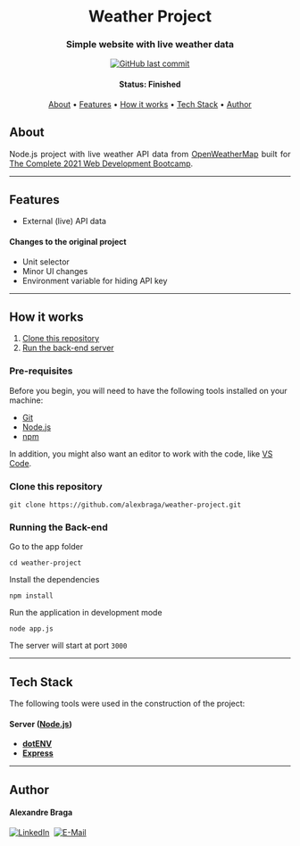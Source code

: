 <h1 align="center">Weather Project</h1>

<h3 align="center">
    Simple website with live weather data
</h3>

<p align="center">
  <a href="https://github.com/alexbraga/weather-project/commits/master"><img alt="GitHub last commit" src="https://img.shields.io/github/last-commit/alexbraga/weather-project"></a>
</p>

<h4 align="center">
	 Status: Finished
</h4>

<p align="center">
 <a href="#about">About</a> •
 <a href="#features">Features</a> •
 <a href="#how-it-works">How it works</a> •
 <a href="#tech-stack">Tech Stack</a> •
 <a href="#author">Author</a>
</p>

## About

<p align="justify">Node.js project with live weather API data from <a href="https://openweathermap.org">OpenWeatherMap</a> built for <a href="https://www.udemy.com/course/the-complete-web-development-bootcamp/">The Complete 2021 Web Development Bootcamp</a>.</p>

---

## Features

- External (live) API data

#### Changes to the original project

- Unit selector
- Minor UI changes
- Environment variable for hiding API key

---

## How it works

1. <a href="#clone-this-repository">Clone this repository</a>
2. <a href="#running-the-back-end">Run the back-end server</a>

### Pre-requisites

Before you begin, you will need to have the following tools installed on your
machine:

- [Git](https://git-scm.com)
- [Node.js](https://nodejs.org/en/)
- [npm](https://npmjs.com)

In addition, you might also want an editor to work with the code, like
[VS Code](https://code.visualstudio.com/).

### Clone this repository

```
git clone https://github.com/alexbraga/weather-project.git
```

### Running the Back-end

Go to the app folder
```
cd weather-project
```

Install the dependencies
```
npm install
```

Run the application in development mode
```
node app.js
```

The server will start at port `3000`

---

## Tech Stack

The following tools were used in the construction of the project:

#### **Server** ([Node.js](https://nodejs.org/en/))

- **[dotENV](https://github.com/motdotla/dotenv)**
- **[Express](https://expressjs.com/)**

---

## Author

<h4>Alexandre Braga</h4>

<div>
<a href="https://www.linkedin.com/in/alexgbraga/" target="_blank"><img src="https://img.shields.io/badge/-LinkedIn-blue?style=for-the-badge&logo=Linkedin&logoColor=white" alt="LinkedIn"></a>&nbsp;
<a href="mailto:contato@alexbraga.com.br" target="_blank"><img src="https://img.shields.io/badge/-email-c14438?style=for-the-badge&logo=Gmail&logoColor=white" alt="E-Mail"></a>
</div>
